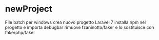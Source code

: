 # newProject
File batch per  windows crea nuovo progetto Laravel 7 installa npm nel progetto e importa debugbar  rimuove fzaninotto/faker e lo sostituisce con fakerphp/faker
